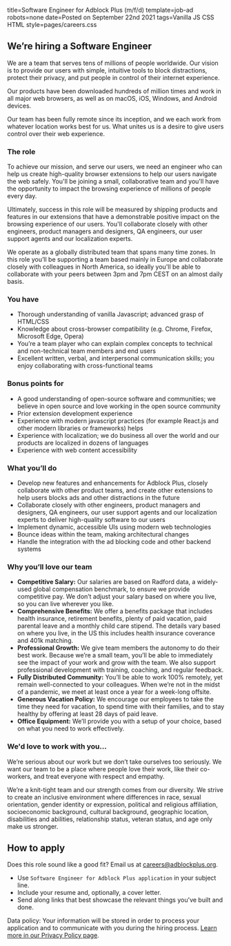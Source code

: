 title=Software Engineer for Adblock Plus (m/f/d)
template=job-ad
robots=none
date=Posted on September 22nd 2021
tags=<span class="tag-1">Vanilla JS</span> <span class="tag-2">CSS</span> <span class="tag-3">HTML</span>
style=pages/careers.css


## We’re hiring a Software Engineer

We are a team that serves tens of millions of people worldwide. Our vision is to provide our users with simple, intuitive tools to block distractions, protect their privacy, and put people in control of their internet experience.

Our products have been downloaded hundreds of million times and work in all major web browsers, as well as on macOS, iOS, Windows, and Android devices.
 
Our team has been fully remote since its inception, and we each work from whatever location works best for us. What unites us is a desire to give users control over their web experience.

### The role

To achieve our mission, and serve our users, we need an engineer who can help us create high-quality browser extensions to help our users navigate the web safely. You'll be joining a small, collaborative team and you'll have the opportunity to impact the browsing experience of millions of people every day.

Ultimately, success in this role will be measured by shipping products and features in our extensions that have a demonstrable positive impact on the browsing experience of our users. You'll collaborate closely with other engineers, product managers and designers, QA engineers, our user support agents and our localization experts.

We operate as a globally distributed team that spans many time zones. In this role you’ll be supporting a team based mainly in Europe and collaborate closely with colleagues in North America, so ideally you'll be able to collaborate with your peers between 3pm and 7pm CEST on an almost daily basis.

### You have

* Thorough understanding of vanilla Javascript; advanced grasp of HTML/CSS
* Knowledge about cross-browser compatibility (e.g. Chrome, Firefox, Microsoft Edge, Opera)
* You’re a team player who can explain complex concepts to technical and non-technical team members and end users
* Excellent written, verbal, and interpersonal communication skills; you enjoy collaborating with cross-functional teams

### Bonus points for

* A good understanding of open-source software and communities; we believe in open source and love working in the open source community
* Prior extension development experience
* Experience with modern javascript practices (for example React.js and other modern  libraries or frameworks) helps
* Experience with localization; we do business all over the world and our products are localized in dozens of languages
* Experience with web content accessibility

### What you’ll do

* Develop new features and enhancements for Adblock Plus, closely collaborate with other product teams, and create other extensions to help users blocks ads and other distractions in the future
* Collaborate closely with other engineers, product managers and designers,  QA engineers, our user support agents and our localization experts to deliver high-quality software to our users
* Implement dynamic, accessible UIs using modern web technologies
* Bounce ideas within the team, making architectural changes
* Handle the integration with the ad blocking code and other backend systems

### Why you’ll love our team

* **Competitive Salary:** Our salaries are based on Radford data, a widely-used global compensation benchmark, to ensure we provide competitive pay. We don’t adjust your salary based on where you live, so you can live wherever you like.
* **Comprehensive Benefits:** We offer a benefits package that includes health insurance, retirement benefits, plenty of paid vacation, paid parental leave and a monthly child care stipend. The details vary based on where you live, in the US this includes health insurance coverance and 401k matching.
* **Professional Growth:** We give team members the autonomy to do their best work. Because we’re a small team, you’ll be able to immediately see the impact of your work and grow with the team. We also support professional development with training, coaching, and regular feedback.
* **Fully Distributed Community:** You’ll be able to work 100% remotely, yet remain well-connected to your colleagues. When we’re not in the midst of a pandemic, we meet at least once a year for a week-long offsite. 
* **Generous Vacation Policy:** We encourage our employees to take the time they need for vacation, to spend time with their families, and to stay healthy by offering at least 28 days of paid leave.
* **Office Equipment:** We’ll provide you with a setup of your choice, based on what you need to work effectively.

### We'd love to work with you...

We’re serious about our work but we don’t take ourselves too seriously. We want our team to be a place where people love their work, like their co-workers, and treat everyone with respect and empathy.

We’re a knit-tight team and our strength comes from our diversity. We strive to create an inclusive environment where differences in race, sexual orientation, gender identity or expression, political and religious affiliation, socioeconomic background, cultural background, geographic location, disabilities and abilities, relationship status, veteran status, and age only make us stronger.

## How to apply

Does this role sound like a good fit? Email us at [careers@adblockplus.org](mailto:careers@adblockplus.org).

* Use `Software Engineer for Adblock Plus application` in your subject line.
* Include your resume and, optionally, a cover letter.
* Send along links that best showcase the relevant things you've built and done.

<p class="info privacy-disclaimer">Data policy: Your information will be stored in order to process your application and to communicate with you during the hiring process. <a href="privacy">Learn more in our Privacy Policy page</a>.</p>